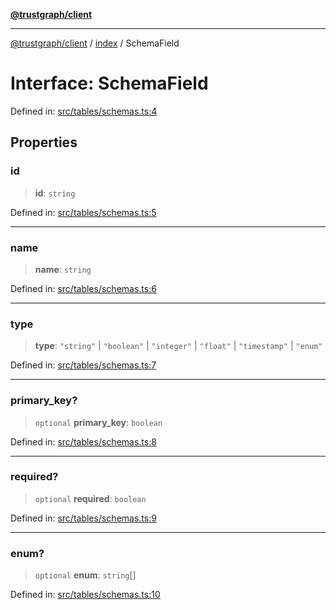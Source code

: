 [**@trustgraph/client**](../../README.md)

***

[@trustgraph/client](../../README.md) / [index](../README.md) / SchemaField

# Interface: SchemaField

Defined in: [src/tables/schemas.ts:4](https://github.com/trustgraph-ai/trustgraph-ts-client/blob/4700024d623d01d40c50072d60c021f3b6c60b54/src/tables/schemas.ts#L4)

## Properties

### id

> **id**: `string`

Defined in: [src/tables/schemas.ts:5](https://github.com/trustgraph-ai/trustgraph-ts-client/blob/4700024d623d01d40c50072d60c021f3b6c60b54/src/tables/schemas.ts#L5)

***

### name

> **name**: `string`

Defined in: [src/tables/schemas.ts:6](https://github.com/trustgraph-ai/trustgraph-ts-client/blob/4700024d623d01d40c50072d60c021f3b6c60b54/src/tables/schemas.ts#L6)

***

### type

> **type**: `"string"` \| `"boolean"` \| `"integer"` \| `"float"` \| `"timestamp"` \| `"enum"`

Defined in: [src/tables/schemas.ts:7](https://github.com/trustgraph-ai/trustgraph-ts-client/blob/4700024d623d01d40c50072d60c021f3b6c60b54/src/tables/schemas.ts#L7)

***

### primary\_key?

> `optional` **primary\_key**: `boolean`

Defined in: [src/tables/schemas.ts:8](https://github.com/trustgraph-ai/trustgraph-ts-client/blob/4700024d623d01d40c50072d60c021f3b6c60b54/src/tables/schemas.ts#L8)

***

### required?

> `optional` **required**: `boolean`

Defined in: [src/tables/schemas.ts:9](https://github.com/trustgraph-ai/trustgraph-ts-client/blob/4700024d623d01d40c50072d60c021f3b6c60b54/src/tables/schemas.ts#L9)

***

### enum?

> `optional` **enum**: `string`[]

Defined in: [src/tables/schemas.ts:10](https://github.com/trustgraph-ai/trustgraph-ts-client/blob/4700024d623d01d40c50072d60c021f3b6c60b54/src/tables/schemas.ts#L10)
